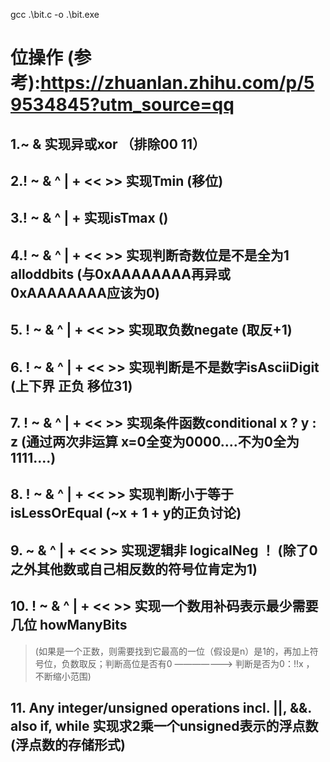 gcc .\bit.c -o .\bit.exe

# 位操作 (参考):https://zhuanlan.zhihu.com/p/59534845?utm_source=qq

## 1.~ & 实现异或xor （排除00 11）

## 2.! ~ & ^ | + << >> 实现Tmin (移位)

## 3.! ~ & ^ | + 实现isTmax ()

## 4.! ~ & ^ | + << >> 实现判断奇数位是不是全为1 alloddbits (与0xAAAAAAAA再异或0xAAAAAAAA应该为0)

## 5. ! ~ & ^ | + << >> 实现取负数negate (取反+1)

## 6. ! ~ & ^ | + << >> 实现判断是不是数字isAsciiDigit (上下界 正负 移位31)

## 7. ! ~ & ^ | + << >> 实现条件函数conditional x ? y : z (通过两次非运算 x=0全变为0000....不为0全为1111....)    

## 8. ! ~ & ^ | + << >> 实现判断小于等于isLessOrEqual (~x + 1 + y的正负讨论)

## 9. ~ & ^ | + << >> 实现逻辑非 logicalNeg ！ (除了0之外其他数或自己相反数的符号位肯定为1)

## 10. ! ~ & ^ | + << >> 实现一个数用补码表示最少需要几位 howManyBits 

> (如果是一个正数，则需要找到它最高的一位（假设是n）是1的，再加上符号位，负数取反；判断高位是否有0  ———————> 判断是否为0：!!x ， 不断缩小范围)

## 11. Any integer/unsigned operations incl. ||, &&. also if, while 实现求2乘一个unsigned表示的浮点数 (浮点数的存储形式)

